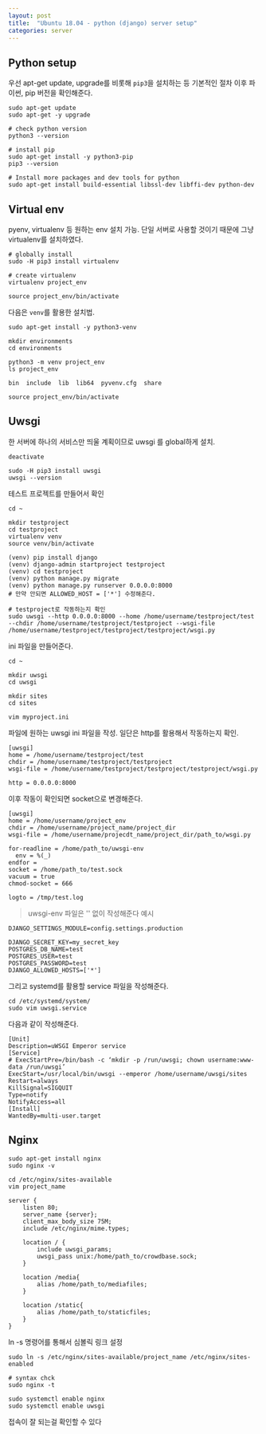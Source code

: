 ```yaml
---
layout: post 
title:  "Ubuntu 18.04 - python (django) server setup"
categories: server
---
```



## Python setup

우선 apt-get update, upgrade를 비롯해 `pip3`을 설치하는 등 기본적인 절차 이후 파이썬, pip 버전을 확인해준다.

```
sudo apt-get update
sudo apt-get -y upgrade

# check python version
python3 --version

# install pip
sudo apt-get install -y python3-pip
pip3 --version

# Install more packages and dev tools for python
sudo apt-get install build-essential libssl-dev libffi-dev python-dev
```

## Virtual env

pyenv, virtualenv 등 원하는 env 설치 가능. 단일 서버로 사용할 것이기 때문에 그냥 virtualenv를 설치하였다.

```
# globally install
sudo -H pip3 install virtualenv

# create virtualenv
virtualenv project_env

source project_env/bin/activate
```

다음은 `venv`를 활용한 설치법.
```
sudo apt-get install -y python3-venv

mkdir environments
cd environments

python3 -m venv project_env
ls project_env

bin  include  lib  lib64  pyvenv.cfg  share

source project_env/bin/activate
```


## Uwsgi

한 서버에 하나의 서비스만 띄울 계획이므로 uwsgi 를 global하게 설치.

```
deactivate

sudo -H pip3 install uwsgi
uwsgi --version
```

테스트 프로젝트를 만들어서 확인

```
cd ~

mkdir testproject
cd testproject
virtualenv venv
source venv/bin/activate

(venv) pip install django
(venv) django-admin startproject testproject
(venv) cd testproject
(venv) python manage.py migrate
(venv) python manage.py runserver 0.0.0.0:8000
# 만약 안되면 ALLOWED_HOST = ['*'] 수정해준다.
```


```
# testproject로 작동하는지 확인
sudo uwsgi --http 0.0.0.0:8000 --home /home/username/testproject/test --chdir /home/username/testproject/testproject --wsgi-file /home/username/testproject/testproject/testproject/wsgi.py
```


ini 파일을 만들어준다. 

```
cd ~

mkdir uwsgi
cd uwsgi

mkdir sites
cd sites

vim myproject.ini
```

파일에 원하는 uwsgi ini 파일을 작성. 일단은 http를 활용해서 작동하는지 확인.

```
[uwsgi]
home = /home/username/testproject/test
chdir = /home/username/testproject/testproject
wsgi-file = /home/username/testproject/testproject/testproject/wsgi.py

http = 0.0.0.0:8000
```

이후 작동이 확인되면 socket으로 변경해준다.

```
[uwsgi]
home = /home/username/project_env
chdir = /home/username/project_name/project_dir
wsgi-file = /home/username/projecdt_name/project_dir/path_to/wsgi.py

for-readline = /home/path_to/uwsgi-env
  env = %(_)
endfor =
socket = /home/path_to/test.sock
vacuum = true
chmod-socket = 666

logto = /tmp/test.log

```

> uwsgi-env 파일은 '' 없이 작성해준다
예시
```
DJANGO_SETTINGS_MODULE=config.settings.production

DJANGO_SECRET_KEY=my_secret_key
POSTGRES_DB_NAME=test
POSTGRES_USER=test
POSTGRES_PASSWORD=test
DJANGO_ALLOWED_HOSTS=['*']

```

그리고 systemd를 활용할 service 파일을 작성해준다.

```
cd /etc/systemd/system/
sudo vim uwsgi.service
```

다음과 같이 작성해준다.

```
[Unit]
Description=uWSGI Emperor service
[Service]
# ExecStartPre=/bin/bash -c ‘mkdir -p /run/uwsgi; chown username:www-data /run/uwsgi’
ExecStart=/usr/local/bin/uwsgi --emperor /home/username/uwsgi/sites
Restart=always
KillSignal=SIGQUIT
Type=notify
NotifyAccess=all
[Install]
WantedBy=multi-user.target
```

## Nginx


```
sudo apt-get install nginx
sudo nginx -v

cd /etc/nginx/sites-available
vim project_name
```

```
server {
    listen 80;
    server_name {server};
    client_max_body_size 75M;
    include /etc/nginx/mime.types;

    location / {
        include uwsgi_params;
        uwsgi_pass unix:/home/path_to/crowdbase.sock;
    }

    location /media{
        alias /home/path_to/mediafiles;
    }

    location /static{
        alias /home/path_to/staticfiles;
    }
}
```

ln -s 명령어를 통해서 심볼릭 링크 설정

```
sudo ln -s /etc/nginx/sites-available/project_name /etc/nginx/sites-enabled

# syntax chck
sudo nginx -t

sudo systemctl enable nginx
sudo systemctl enable uwsgi
```

접속이 잘 되는걸 확인할 수 있다



